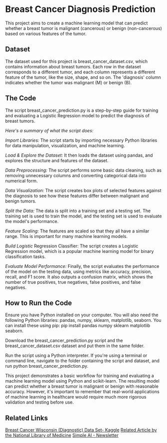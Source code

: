 # Breast Cancer Diagnosis Prediction
This project aims to create a machine learning model that can predict whether a breast tumor is malignant (cancerous) or benign (non-cancerous) based on various features of the tumor.

## Dataset
The dataset used for this project is breast_cancer_dataset.csv, which contains information about breast tumors. Each row in the dataset corresponds to a different tumor, and each column represents a different feature of the tumor, like the size, shape, and so on. The 'diagnosis' column indicates whether the tumor was malignant (M) or benign (B).

## The Code
The script breast_cancer_prediction.py is a step-by-step guide for training and evaluating a Logistic Regression model to predict the diagnosis of breast tumors.

*Here's a summary of what the script does:*

*Import Libraries:* The script starts by importing necessary Python libraries for data manipulation, visualization, and machine learning.

*Load & Explore the Dataset:* It then loads the dataset using pandas, and explores the structure and features of the dataset.

*Data Preprocessing:* The script performs some basic data cleaning, such as removing unnecessary columns and converting categorical data into numerical form.

*Data Visualization:* The script creates box plots of selected features against the diagnosis to see how these features differ between malignant and benign tumors.

*Split the Data:* The data is split into a training set and a testing set. The training set is used to train the model, and the testing set is used to evaluate the model's performance.

*Feature Scaling:* The features are scaled so that they all have a similar range. This is important for many machine learning models.

*Build Logistic* Regression Classifier: The script creates a Logistic Regression model, which is a popular machine learning model for binary classification tasks.

*Evaluate Model Performance:* Finally, the script evaluates the performance of the model on the testing data, using metrics like accuracy, precision, recall, and F1 score. It also outputs a confusion matrix, which shows the number of true positives, true negatives, false positives, and false negatives.

## How to Run the Code
Ensure you have Python installed on your computer. You will also need the following Python libraries: pandas, numpy, sklearn, matplotlib, seaborn. You can install these using pip: pip install pandas numpy sklearn matplotlib seaborn.

Download the breast_cancer_prediction.py script and the breast_cancer_dataset.csv dataset and put them in the same folder.

Run the script using a Python interpreter. If you're using a terminal or command line, navigate to the folder containing the script and dataset, and run python breast_cancer_prediction.py.

This project demonstrates a basic workflow for training and evaluating a machine learning model using Python and scikit-learn. The resulting model can predict whether a breast tumor is malignant or benign with reasonable accuracy. However, it's important to remember that real-world applications of machine learning in healthcare would require much more rigorous validation and testing before use.

## Related Links
[Breast Cancer Wisconsin (Diagnostic) Data Set- Kaggle](https://www.kaggle.com/datasets/uciml/breast-cancer-wisconsin-data)
[Related Article by the National Library of Medicine](https://www.ncbi.nlm.nih.gov/pmc/articles/PMC8993572/)
[Simple AI - Newsletter](https://www.linkedin.com/build-relation/newsletter-follow?entityUrn=7041344488937541632)